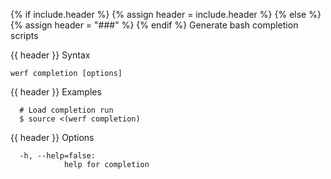 {% if include.header %}
{% assign header = include.header %}
{% else %}
{% assign header = "###" %}
{% endif %}
Generate bash completion scripts

{{ header }} Syntax

```shell
werf completion [options]
```

{{ header }} Examples

```shell
  # Load completion run
  $ source <(werf completion)
```

{{ header }} Options

```shell
  -h, --help=false:
            help for completion
```

